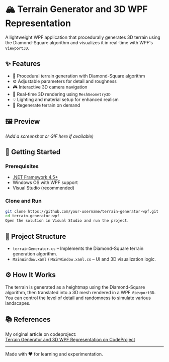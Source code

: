 # 🏔️ Terrain Generator and 3D WPF Representation

A lightweight WPF application that procedurally generates 3D terrain using the Diamond-Square algorithm and visualizes it in real-time with WPF's `Viewport3D`.

## ✨ Features

- 🧠 Procedural terrain generation with Diamond-Square algorithm  
- ⚙️ Adjustable parameters for detail and roughness  
- 🎮 Interactive 3D camera navigation  
- 🌄 Real-time 3D rendering using `MeshGeometry3D`  
- 💡 Lighting and material setup for enhanced realism  
- 🔁 Regenerate terrain on demand  

## 🖼️ Preview

*(Add a screenshot or GIF here if available)*

## 🚀 Getting Started

### Prerequisites

- [.NET Framework 4.5+](https://dotnet.microsoft.com/en-us/download/dotnet-framework)  
- Windows OS with WPF support  
- Visual Studio (recommended)

### Clone and Run

```bash
git clone https://github.com/your-username/terrain-generator-wpf.git
cd terrain-generator-wpf
Open the solution in Visual Studio and run the project.
```

## 🧩 Project Structure

- `terrainGenerator.cs` – Implements the Diamond-Square terrain generation algorithm.  
- `MainWindow.xaml` / `MainWindow.xaml.cs` – UI and 3D visualization logic.

## ⚙️ How It Works

The terrain is generated as a heightmap using the Diamond-Square algorithm, then translated into a 3D mesh rendered in a WPF `Viewport3D`. You can control the level of detail and randomness to simulate various landscapes.

## 📚 References

My original article on codeproject:  
[Terrain Generator and 3D WPF Representation on CodeProject](https://www.codeproject.com/Articles/1194994/Terrain-Generator-and-3D-WPF-Representation)

---

Made with ❤️ for learning and experimentation.
